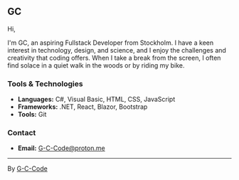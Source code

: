 ## GC
Hi,

I'm GC, an aspiring Fullstack Developer from Stockholm. I have a keen interest in technology, design, and science, and I enjoy the challenges and creativity that coding offers. When I take a break from the screen, I often find solace in a quiet walk in the woods or by riding my bike.

<!--
## Projects
A few projects I have been working on:

1. **[Project Name]** - [Brief description of the project]. See it [here](link-to-your-project)!
   ![Screenshot or GIF of project](link-to-a-screenshot-or-gif-of-your-project)

2. **[Another Project Name]** - [Brief description of the project]. More [here](link-to-your-project)!
   ![Screenshot or GIF of project](link-to-a-screenshot-or-gif-of-your-project)

... [Continue listing other projects]-->

### Tools & Technologies
- **Languages:** C#, Visual Basic, HTML, CSS, JavaScript
- **Frameworks:** .NET, React, Blazor, Bootstrap
- **Tools:** Git


### Contact
- **Email:** [G-C-Code@proton.me](G-C-Code@proton.me)

---

By [G-C-Code](https://github.com/G-C-Code)
